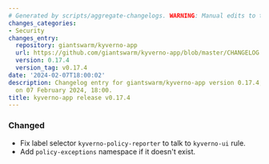 ```yaml
---
# Generated by scripts/aggregate-changelogs. WARNING: Manual edits to this files will be overwritten.
changes_categories:
- Security
changes_entry:
  repository: giantswarm/kyverno-app
  url: https://github.com/giantswarm/kyverno-app/blob/master/CHANGELOG.md#0174---2024-02-07
  version: 0.17.4
  version_tag: v0.17.4
date: '2024-02-07T18:00:02'
description: Changelog entry for giantswarm/kyverno-app version 0.17.4, published
  on 07 February 2024, 18:00.
title: kyverno-app release v0.17.4
---
```


### Changed
- Fix label selector `kyverno-policy-reporter` to talk to `kyverno-ui` rule.
- Add `policy-exceptions` namespace if it doesn't exist.
